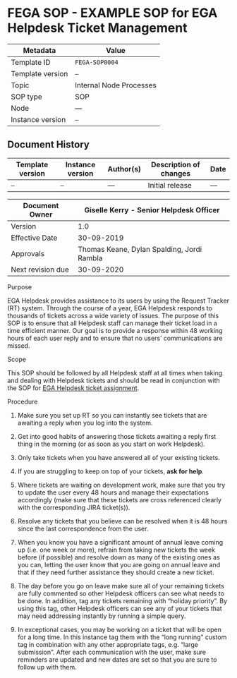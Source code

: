 # FEGA SOP - EXAMPLE SOP for EGA Helpdesk Ticket Management

| Metadata | Value |
| -- | -- |
| Template ID | `FEGA-SOP0004` |
| Template version | `—` |
| Topic | Internal Node Processes |
| SOP type | SOP |
| Node | — |
| Instance version | `—` |

## Document History

| Template version | Instance version | Author(s) | Description of changes | Date |
| -- | -- | -- | -- | -- |
| `—` | `—` | — | Initial release | — |

| Document Owner    | Giselle Kerry - Senior Helpdesk Officer    |
|-------------------|--------------------------------------------|
| Version           | 1.0                                        |
| Effective Date    | 30-09-2019                                 |
| Approvals         | Thomas Keane, Dylan Spalding, Jordi Rambla |
| Next revision due | 30-09-2020                                 |

Purpose

EGA Helpdesk provides assistance to its users by using the Request
Tracker (RT) system. Through the course of a year, EGA Helpdesk responds
to thousands of tickets across a wide variety of issues. The purpose of
this SOP is to ensure that all Helpdesk staff can manage their ticket
load in a time efficient manner. Our goal is to provide a response
within 48 working hours of each user reply and to ensure that no users’
communications are missed.

Scope

This SOP should be followed by all Helpdesk staff at all times when
taking and dealing with Helpdesk tickets and should be read in
conjunction with the SOP for [<u>EGA Helpdesk ticket
assignment</u>](https://docs.google.com/document/d/1GQLrlTlaKzrdUWeOIAmQTSYodI6oYYZ7jJCjuEZeacE/edit?usp=sharing).

Procedure

1.  Make sure you set up RT so you can instantly see tickets that are
    awaiting a reply when you log into the system.

2.  Get into good habits of answering those tickets awaiting a reply
    first thing in the morning (or as soon as you start on work
    Helpdesk).

3.  Only take tickets when you have answered all of your existing
    tickets.

4.  If you are struggling to keep on top of your tickets, **ask for
    help**.

5.  Where tickets are waiting on development work, make sure that you
    try to update the user every 48 hours and manage their expectations
    accordingly (make sure that these tickets are cross referenced
    clearly with the corresponding JIRA ticket(s)).

6.  Resolve any tickets that you believe can be resolved when it is 48
    hours since the last correspondence from the user.

7.  When you know you have a significant amount of annual leave coming
    up (i.e. one week or more), refrain from taking new tickets the week
    before (if possible) and resolve down as many of the existing ones
    as you can, letting the user know that you are going on annual leave
    and that if they need further assistance they should create a new
    ticket.

8.  The day before you go on leave make sure all of your remaining
    tickets are fully commented so other Helpdesk officers can see what
    needs to be done. In addition, tag any tickets remaining with
    “holiday priority”. By using this tag, other Helpdesk officers can
    see any of your tickets that may need addressing instantly by
    running a simple query.

9.  In exceptional cases, you may be working on a ticket that will be
    open for a long time. In this instance tag them with the “long
    running” custom tag in combination with any other appropriate tags,
    e.g. “large submission”. After each communication with the user,
    make sure reminders are updated and new dates are set so that you
    are sure to follow up with them.
